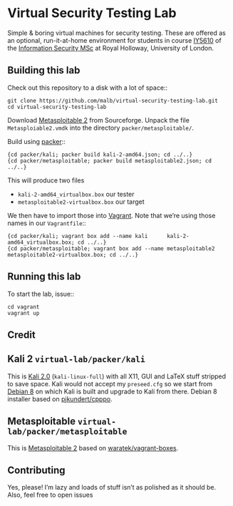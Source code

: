 # Virtual Security Testing Lab

Simple &amp; boring virtual machines for security testing. These are offered as an optional, run-it-at-home environment for students in course [IY5610](https://www.royalholloway.ac.uk/isg/documents/pdf/coursespecs(msc)/modules201415/iy5610securitytestingspec1415.pdf) of the [Information Security MSc](https://www.royalholloway.ac.uk/isg/prospectivestudents/prospectivestudents-msc/home.aspx) at Royal Holloway, University of London.

## Building this lab

Check out this repository to a disk with a lot of space::

    git clone https://github.com/malb/virtual-security-testing-lab.git
    cd virtual-security-testing-lab

Download [Metasploitable 2](http://sourceforge.net/projects/metasploitable/files/Metasploitable2/metasploitable-linux-2.0.0.zip/download) from Sourceforge. Unpack the file `Metasploiable2.vmdk` into the directory `packer/metasploitable/`.

Build using [packer](https://packer.io)::

    {cd packer/kali; packer build kali-2-amd64.json; cd ../..}
    {cd packer/metasploitable; packer build metasploitable2.json; cd ../..}

This will produce two files

- `kali-2-amd64_virtualbox.box` our tester
- `metasploitable2-virtualbox.box` our target

We then have to import those into [Vagrant](https://www.vagrantup.com). Note that we’re using those names in our `Vagrantfile`::

    {cd packer/kali; vagrant box add --name kali      kali-2-amd64_virtualbox.box; cd ../..}
    {cd packer/metasploitable; vagrant box add --name metasploitable2 metasploitable2-virtualbox.box; cd ../..}

## Running this lab

To start the lab, issue::

    cd vagrant
    vagrant up

## Credit

## Kali 2 `virtual-lab/packer/kali`

This is [Kali 2.0](https://www.kali.org/) (`kali-linux-full`) with all X11, GUI and LaTeX stuff stripped to save space. Kali would not accept my `preseed.cfg` so we start from [Debian 8](https://www.debian.org/News/2015/20150426) on which Kali is built and upgrade to Kali from there. Debian 8 installer based on [pjkundert/cpppo](https://github.com/pjkundert/cpppo/tree/master/packer/debian-8-amd64).

## Metasploitable  `virtual-lab/packer/metasploitable`

This is [Metasploitable 2](http://r-7.co/Metasploitable2) based on [waratek/vagrant-boxes](https://github.com/waratek/vagrant-boxes.git).

## Contributing

Yes, please! I’m lazy and loads of stuff isn’t as polished as it should be. Also, feel free to open issues

